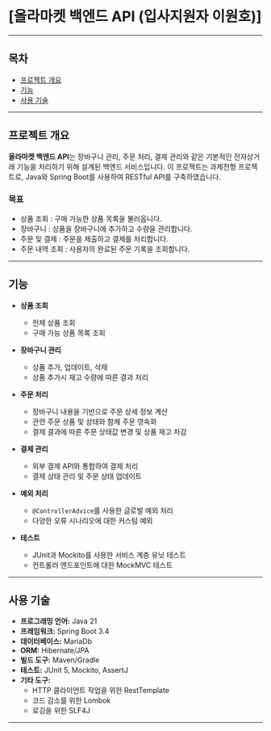 # [올라마켓 백엔드 API (입사지원자 이원호)]
---

## 목차

- [프로젝트 개요](#프로젝트-개요)
- [기능](#기능)
- [사용 기술](#사용-기술)


---

## 프로젝트 개요

**올라마켓 백엔드 API**는 장바구니 관리, 주문 처리, 결제 관리와 같은 기본적인 전자상거래 기능을 처리하기 위해 설계된 백엔드 서비스입니다. 이 프로젝트는 과제전형 프로젝트로, Java와 Spring Boot를 사용하여 RESTful API를 구축하였습니다.

### 목표

- 상품 조회 : 구매 가능한 상품 목록을 불러옵니다.  
- 장바구니 : 상품을 장바구니에 추가하고 수량을 관리합니다.  
- 주문 및 결제 : 주문을 제출하고 결제를 처리합니다.  
- 주문 내역 조회 : 사용자의 완료된 주문 기록을 조회합니다.  

---

## 기능
- **상품 조회**
  - 전체 상품 조회
  - 구매 가능 상품 목록 조회

- **장바구니 관리**
  - 상품 추가, 업데이트, 삭제
  - 상품 추가시 재고 수량에 따른 결과 처리
  
- **주문 처리**
  - 장바구니 내용을 기반으로 주문 상세 정보 계산
  - 관련 주문 상품 및 상태와 함께 주문 영속화
  - 결제 결과에 따른 주문 상태값 변경 및 상품 재고 차감

- **결제 관리**
  - 외부 결제 API와 통합하여 결제 처리
  - 결제 상태 관리 및 주문 상태 업데이트
  
- **예외 처리**
  - `@ControllerAdvice`를 사용한 글로벌 예외 처리
  - 다양한 오류 시나리오에 대한 커스텀 예외

- **테스트**
  - JUnit과 Mockito를 사용한 서비스 계층 유닛 테스트
  - 컨트롤러 엔드포인트에 대한 MockMVC 테스트

---

## 사용 기술

- **프로그래밍 언어:** Java 21
- **프레임워크:** Spring Boot 3.4
- **데이터베이스:** MariaDb
- **ORM:** Hibernate/JPA
- **빌드 도구:** Maven/Gradle
- **테스트:** JUnit 5, Mockito, AssertJ
- **기타 도구:**
  - HTTP 클라이언트 작업을 위한 RestTemplate
  - 코드 감소를 위한 Lombok
  - 로깅을 위한 SLF4J

---
